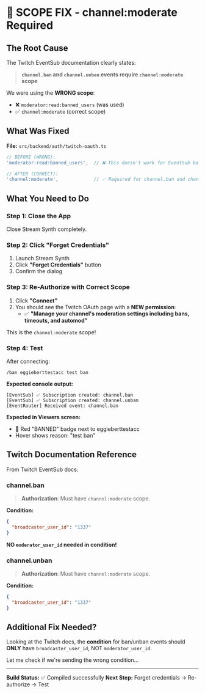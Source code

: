 # 🔧 SCOPE FIX - channel:moderate Required

## The Root Cause

The Twitch EventSub documentation clearly states:

> **`channel.ban` and `channel.unban` events require `channel:moderate` scope**

We were using the **WRONG scope**:
- ❌ `moderator:read:banned_users` (was used)
- ✅ `channel:moderate` (correct scope)

## What Was Fixed

**File:** `src/backend/auth/twitch-oauth.ts`

```typescript
// BEFORE (WRONG):
'moderator:read:banned_users',  // ❌ This doesn't work for EventSub ban/unban

// AFTER (CORRECT):
'channel:moderate',             // ✅ Required for channel.ban and channel.unban events
```

## What You Need to Do

### Step 1: Close the App
Close Stream Synth completely.

### Step 2: Click "Forget Credentials"
1. Launch Stream Synth
2. Click **"Forget Credentials"** button
3. Confirm the dialog

### Step 3: Re-Authorize with Correct Scope
1. Click **"Connect"**
2. You should see the Twitch OAuth page with a **NEW permission**:
   - ✅ **"Manage your channel's moderation settings including bans, timeouts, and automod"**

This is the `channel:moderate` scope!

### Step 4: Test
After connecting:
```
/ban eggieberttestacc test ban
```

**Expected console output:**
```
[EventSub] ✅ Subscription created: channel.ban
[EventSub] ✅ Subscription created: channel.unban
[EventRouter] Received event: channel.ban
```

**Expected in Viewers screen:**
- 🔴 Red "BANNED" badge next to eggieberttestacc
- Hover shows reason: "test ban"

## Twitch Documentation Reference

From Twitch EventSub docs:

### channel.ban
> **Authorization**: Must have `channel:moderate` scope.

**Condition:**
```json
{
  "broadcaster_user_id": "1337"
}
```

**NO `moderator_user_id` needed in condition!**

### channel.unban
> **Authorization**: Must have `channel:moderate` scope.

**Condition:**
```json
{
  "broadcaster_user_id": "1337"
}
```

## Additional Fix Needed?

Looking at the Twitch docs, the **condition** for ban/unban events should **ONLY** have `broadcaster_user_id`, NOT `moderator_user_id`.

Let me check if we're sending the wrong condition...

---

**Build Status:** ✅ Compiled successfully
**Next Step:** Forget credentials → Re-authorize → Test
